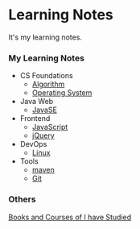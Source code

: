 # Learning Notes
It's my learning notes.



### My Learning Notes

- CS Foundations
  - [Algorithm](cs-foundations/algorithm)
  - [Operating System](cs-foundations/operating-system)
- Java Web
  - [JavaSE](java-web/basic)
- Frontend
  - [JavaScript](front-end/javascript)
  - [jQuery](front-end/jquery)
- DevOps
  - [Linux](dev-ops/linux)
- Tools
  - [maven](tools/maven)
  - [Git](tools/git)

### Others

[Books and Courses of I have Studied](read-list.md)

